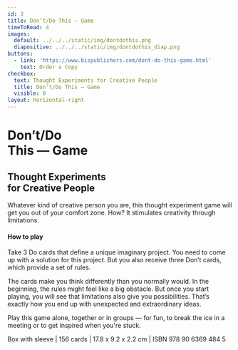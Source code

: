 ```yaml
---
id: 3
title: Don’t/Do This — Game
timeToRead: 4
images:
  default: ../../../static/img/dontdothis.png
  diapositive: ../../../static/img/dontdothis_diap.png
buttons:
  - link: 'https://www.bispublishers.com/dont-do-this-game.html'
    text: Order a Copy
checkbox:
  text: Thought Experiments for Creative People
  title: Don’t/Do This — Game
  visible: 0
layout: horizontal-right
---
```


# Don’t<strong>/</strong>Do<br>This <strong>— Game</strong>

## Thought Experiments<br>for Creative People

Whatever kind of creative person you are, this thought experiment game will get you out of your comfort zone. How? It stimulates creativity through limitations. 

#### How to play

Take 3 Do cards that define a unique imaginary project. You need to come up with a solution for this project. But you also receive three Don’t cards, which provide a set of rules.

The cards make you think differently than you normally would. In the beginning, the rules might feel like a big obstacle. But once you start playing, you will see that limitations also give you possibilities. That’s exactly how you end up with unexpected and extraordinary ideas.

Play this game alone, together or in groups — for fun, to break the ice in a meeting or to get inspired when you're stuck.

Box with sleeve | 156 cards | 17.8 x 9.2 x 2.2 cm | ISBN 978 90 6369 484 5
